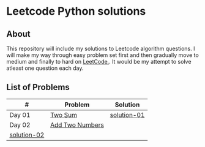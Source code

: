 # Leetcode Python solutions

## About

This repository will include my solutions to Leetcode algorithm questions. I will make my way through easy problem set first and then gradually move to medium and finally to hard on [LeetCode.](https://leetcode.com/). It would be my attempt to solve atleast one question each day.


## List of Problems

| #    | Problem                                                                                                                                                         | Solution                                                                               |
| ---- | --------------------------------------------------------------------------------------------------------------------------------------------------------------- | -------------------------------------------------------------------------------------- |
| Day 01   | [Two Sum](https://leetcode.com/problems/two-sum/)                                                                                                               | [solution-01](https://github.com/echoIshwor/leetcode/blob/main/EASY/01.py)
| Day 02    | [Add Two Numbers](https://leetcode.com/problems/add-two-numbers)
| [solution-02](https://github.com/echoIshwor/leetcode/blob/main/EASY/02.py)            |